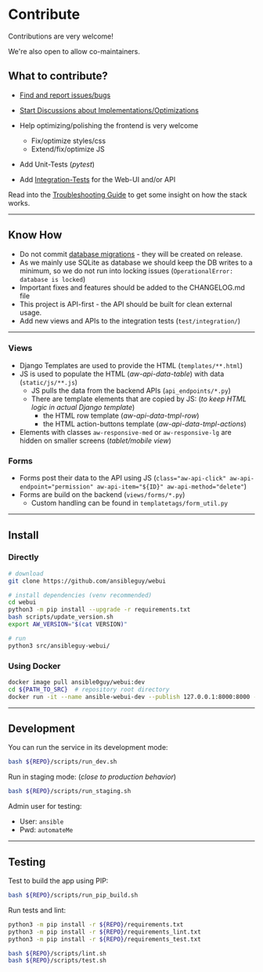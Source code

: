 # Contribute

Contributions are very welcome!

We're also open to allow co-maintainers.

## What to contribute?

* [Find and report issues/bugs](https://github.com/ansibleguy/webui/issues/new)
* [Start Discussions about Implementations/Optimizations](https://github.com/ansibleguy/webui/discussions/new/choose)
* Help optimizing/polishing the frontend is very welcome
  * Fix/optimize styles/css
  * Extend/fix/optimize JS

* Add Unit-Tests (*pytest*)
* Add [Integration-Tests](https://github.com/ansibleguy/webui/tree/latest/test/integration) for the Web-UI and/or API

Read into the [Troubleshooting Guide](https://webui.ansibleguy.net/en/latest/usage/troubleshooting.html) to get some insight on how the stack works.

----

## Know How

* Do not commit [database migrations](https://docs.djangoproject.com/en/5.0/topics/migrations/#module-django.db.migrations) - they will be created on release.
* As we mainly use SQLite as database we should keep the DB writes to a minimum, so we do not run into locking issues (`OperationalError: database is locked`)
* Important fixes and features should be added to the CHANGELOG.md file
* This project is API-first - the API should be built for clean external usage.
* Add new views and APIs to the integration tests (`test/integration/`)

----

### Views

* Django Templates are used to provide the HTML (`templates/**.html`)
* JS is used to populate the HTML (_aw-api-data-table_) with data (`static/js/**.js`)
  * JS pulls the data from the backend APIs (`api_endpoints/*.py`)
  * There are template elements that are copied by JS: (_to keep HTML logic in actual Django template_)
    * the HTML row template (_aw-api-data-tmpl-row_)
    * the HTML action-buttons template (_aw-api-data-tmpl-actions_)
* Elements with classes `aw-responsive-med` or `aw-responsive-lg` are hidden on smaller screens (_tablet/mobile view_)

### Forms

* Forms post their data to the API using JS (`class="aw-api-click" aw-api-endpoint="permission" aw-api-item="${ID}" aw-api-method="delete"`)
* Forms are build on the backend (`views/forms/*.py`)
  * Custom handling can be found in `templatetags/form_util.py`

----

## Install

### Directly

```bash
# download
git clone https://github.com/ansibleguy/webui

# install dependencies (venv recommended)
cd webui
python3 -m pip install --upgrade -r requirements.txt
bash scripts/update_version.sh
export AW_VERSION="$(cat VERSION)"

# run
python3 src/ansibleguy-webui/
```

### Using Docker

```bash
docker image pull ansible0guy/webui:dev
cd ${PATH_TO_SRC}  # repository root directory
docker run -it --name ansible-webui-dev --publish 127.0.0.1:8000:8000 --volume /tmp/awtest:/data --volume $(pwd):/aw ansible0guy/webui:dev
```

----

## Development

You can run the service in its development mode:

```bash
bash ${REPO}/scripts/run_dev.sh
```

Run in staging mode: (*close to production behavior*)

```bash
bash ${REPO}/scripts/run_staging.sh
```

Admin user for testing:

* User: `ansible`
* Pwd: `automateMe`

----

## Testing

Test to build the app using PIP:
```bash
bash ${REPO}/scripts/run_pip_build.sh
```

Run tests and lint:

```bash
python3 -m pip install -r ${REPO}/requirements.txt
python3 -m pip install -r ${REPO}/requirements_lint.txt
python3 -m pip install -r ${REPO}/requirements_test.txt

bash ${REPO}/scripts/lint.sh
bash ${REPO}/scripts/test.sh
```
